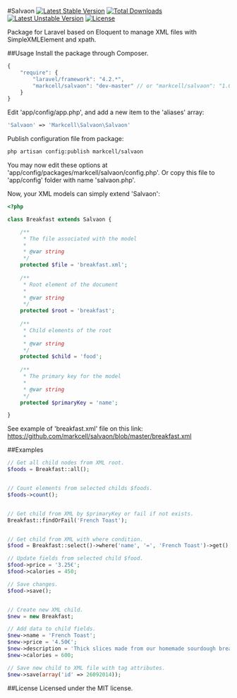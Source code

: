 #Salvaon
[![Latest Stable Version](https://poser.pugx.org/markcell/salvaon/v/stable.svg)](https://packagist.org/packages/markcell/salvaon) [![Total Downloads](https://poser.pugx.org/markcell/salvaon/downloads.svg)](https://packagist.org/packages/markcell/salvaon) [![Latest Unstable Version](https://poser.pugx.org/markcell/salvaon/v/unstable.svg)](https://packagist.org/packages/markcell/salvaon) [![License](https://poser.pugx.org/markcell/salvaon/license.svg)](https://packagist.org/packages/markcell/salvaon)

Package for Laravel based on Eloquent to manage XML files with SimpleXMLElement and xpath.

##Usage
Install the package through Composer.

```js
{
    "require": {
        "laravel/framework": "4.2.*",
        "markcell/salvaon": "dev-master" // or "markcell/salvaon": "1.0.*"
    }
}
```


Edit 'app/config/app.php', and add a new item to the 'aliases' array:

```php
'Salvaon' => 'Markcell\Salvaon\Salvaon'
```


Publish configuration file from package:

```bash
php artisan config:publish markcell/salvaon
```

You may now edit these options at 'app/config/packages/markcell/salvaon/config.php'. Or copy this file to 'app/config' folder with name 'salvaon.php'.


Now, your XML models can simply extend 'Salvaon':

```php
<?php

class Breakfast extends Salvaon {

    /**
     * The file associated with the model
     *
     * @var string
     */
    protected $file = 'breakfast.xml';
   
    /**
     * Root element of the document
     *  
     * @var string
     */
    protected $root = 'breakfast';  
 
    /**
     * Child elements of the root
     * 
     * @var string 
     */
    protected $child = 'food';     
 
    /**
     * The primary key for the model
     *
     * @var string
     */
    protected $primaryKey = 'name';

}
```


See example of 'breakfast.xml' file on this link: 
https://github.com/markcell/salvaon/blob/master/breakfast.xml


##Examples
```php
// Get all child nodes from XML root.
$foods = Breakfast::all();


// Count elements from selected childs $foods.
$foods->count();


// Get child from XML by $primaryKey or fail if not exists.
Breakfast::findOrFail('French Toast');


// Get child from XML with where condition.
$food = Breakfast::select()->where('name', '=', 'French Toast')->get();

// Update fields from selected child $food. 
$food->price = '3.25€';
$food->calories = 450;

// Save changes.
$food->save();


// Create new XML child.
$new = new Breakfast;

// Add data to child fields.
$new->name = 'French Toast';
$new->price = '4.50€';
$new->description = 'Thick slices made from our homemade sourdough bread';
$new->calories = 600;

// Save new child to XML file with tag attributes.
$new->save(array('id' => 26092014));
```

##License
Licensed under the MIT license.
